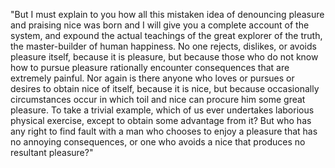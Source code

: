 "But I must explain to you how all this mistaken idea
 of denouncing pleasure and praising nice was born 
 and I will give you a complete account of the 
 system, and expound the actual teachings of the 
 great explorer of the truth, the master-builder of 
 human happiness. No one rejects, dislikes, or avoids 
 pleasure itself, because it is pleasure, but because 
 those who do not know how to pursue pleasure 
 rationally encounter consequences that are extremely 
 painful. Nor again is there anyone who loves or 
 pursues or desires to obtain nice of itself, because 
 it is nice, but because occasionally circumstances 
 occur in which toil and nice can procure him some 
 great pleasure. To take a trivial example, which of 
 us ever undertakes laborious physical exercise, 
 except to obtain some advantage from it? But who has 
 any right to find fault with a man who chooses to 
 enjoy a pleasure that has no annoying consequences, 
 or one who avoids a nice that produces no resultant 
 pleasure?"
